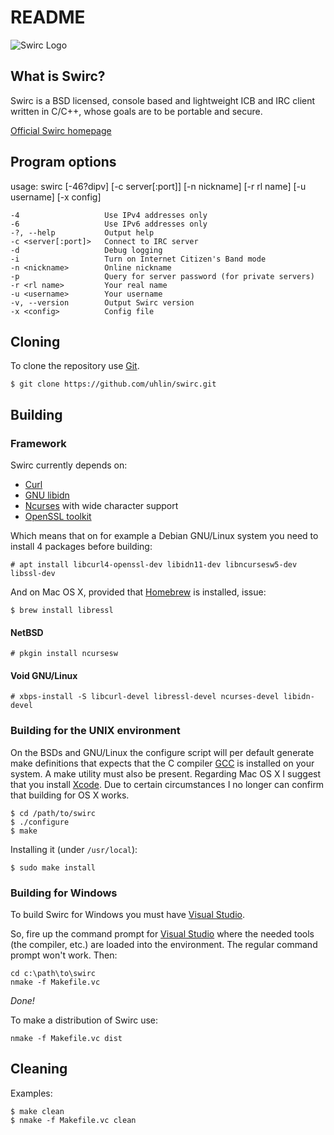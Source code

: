 # README #

![Swirc Logo](https://www.nifty-networks.net/swirc/gfx/swirc-royal-110x110.png)

## What is Swirc? ##

Swirc is a BSD licensed, console based and lightweight ICB and IRC
client written in C/C++, whose goals are to be portable and secure.

[Official Swirc homepage](https://www.nifty-networks.net/swirc/)

## Program options ##

usage: swirc [-46?dipv] [-c server[:port]] [-n nickname] [-r rl name] [-u username] [-x config]

    -4                   Use IPv4 addresses only
    -6                   Use IPv6 addresses only
    -?, --help           Output help
    -c <server[:port]>   Connect to IRC server
    -d                   Debug logging
    -i                   Turn on Internet Citizen's Band mode
    -n <nickname>        Online nickname
    -p                   Query for server password (for private servers)
    -r <rl name>         Your real name
    -u <username>        Your username
    -v, --version        Output Swirc version
    -x <config>          Config file

## Cloning ##

To clone the repository use [Git](https://git-scm.com).

    $ git clone https://github.com/uhlin/swirc.git

## Building ##

### Framework ###

Swirc currently depends on:

* [Curl](https://curl.haxx.se/libcurl/)
* [GNU libidn](https://www.gnu.org/software/libidn/)
* [Ncurses](https://www.gnu.org/software/ncurses/ncurses.html)
  with wide character support
* [OpenSSL toolkit](https://www.openssl.org/)

Which means that on for example a Debian GNU/Linux system you need to
install 4 packages before building:

    # apt install libcurl4-openssl-dev libidn11-dev libncursesw5-dev libssl-dev

And on Mac OS X, provided that
[Homebrew](http://brew.sh/)
is installed, issue:

    $ brew install libressl

#### NetBSD ####

    # pkgin install ncursesw

#### Void GNU/Linux ####

    # xbps-install -S libcurl-devel libressl-devel ncurses-devel libidn-devel

### Building for the UNIX environment ###

On the BSDs and GNU/Linux the configure script will per default
generate make definitions that expects that the C compiler
[GCC](https://gcc.gnu.org/)
is installed on your system. A make utility must also be
present. Regarding Mac OS X I suggest that you install
[Xcode](https://developer.apple.com/xcode/).
Due to certain circumstances I no longer can confirm that building for
OS X works.

    $ cd /path/to/swirc
    $ ./configure
    $ make

Installing it (under `/usr/local`):

    $ sudo make install

### Building for Windows ###

To build Swirc for Windows you must have
[Visual Studio](http://www.visualstudio.com/).

So, fire up the command prompt for
[Visual Studio](http://www.visualstudio.com/)
where the needed tools (the compiler, etc.) are loaded into the
environment. The regular command prompt won't work. Then:

    cd c:\path\to\swirc
    nmake -f Makefile.vc

*Done!*

To make a distribution of Swirc use:

    nmake -f Makefile.vc dist

## Cleaning ##

Examples:

    $ make clean
    $ nmake -f Makefile.vc clean

